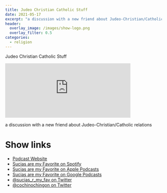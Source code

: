 ```yaml
---
title: Judeo Christian Catholic Stuff
date: 2021-05-17
excerpt: "a discussion with a new friend about Judeo-Christian/Catholic relations"
header:
  overlay_image: /images/show-logo.png
  overlay_filter: 0.5
categories:
  - religion
---
```


Judeo Christian Catholic Stuff

<iframe src="https://open.spotify.com/embed-podcast/episode/0NHwxvSk4z8SqMb93HAuC7" width="80%" height="175" frameborder="0" allowtransparency="true" allow="encrypted-media"></iframe>

a discussion with a new friend about Judeo-Christian/Catholic relations

# Show links

* <i class=fas fa-link></i> [Podcast Website](https://sucias.xyz)
* <i class=fab fa-spotify></i> [Sucias are my Favorite on Spotify](https://open.spotify.com/show/3XjoipCU3QzeIaQAAQpBdW)
* <i class=fas fa-podcast></i> [Sucias are my Favorite on Apple Podcasts](https://podcasts.apple.com/us/podcast/sucias-are-my-favorite/id1548173787)
* <i class=fab fa-google-play></i> [Sucias are my Favorite on Google Podcasts](https://podcasts.google.com/feed/aHR0cHM6Ly9hbmNob3IuZm0vcy80MjI0YzYzYy9wb2RjYXN0L3Jzcw==)
* <i class=fab fa-twitter></i> [@sucias_r_my_fav on Twitter](https://twitter.com/sucias_r_my_fav)
* <i class=fab fa-twitter></i> [@cochinochingon on Twitter](https://twitter.com/cochinochingon)
